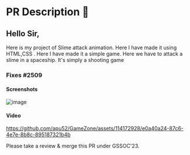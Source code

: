 <h1>PR Description 📜</h1>
<h2>Hello Sir,</h2>
Here is my project of Slime attack animation. Here I have made it using HTML,CSS .
Here I have made it a simple game. Here we have to attack a slime in a spaceship.
It's simply a shooting game
<h3>Fixes #2509</h3>

<h4>Screenshots</h4>

![image](https://github.com/kunjgit/GameZone/assets/114172928/058e7b65-4412-47e0-b699-52c881625d4f)

<h4>Video</h4>


https://github.com/apu52/GameZone/assets/114172928/e0a40a24-87c6-4e7e-8b8c-895187321b4b

Please take a review & merge this PR under GSSOC'23.
